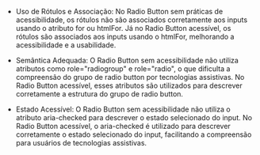 - Uso de Rótulos e Associação: 
No Radio Button sem práticas de acessibilidade, os rótulos não são associados corretamente aos inputs usando o atributo for ou htmlFor. Já no Radio Button acessível, os rótulos são associados aos inputs usando o htmlFor, melhorando a acessibilidade e a usabilidade.

- Semântica Adequada: 
O Radio Button sem acessibilidade não utiliza atributos como role="radiogroup" e role="radio", o que dificulta a compreensão do grupo de radio button por tecnologias assistivas. No Radio Button acessível, esses atributos são utilizados para descrever corretamente a estrutura do grupo de radio button.

- Estado Acessível:
O Radio Button sem acessibilidade não utiliza o atributo aria-checked para descrever o estado selecionado do input. No Radio Button acessível, o aria-checked é utilizado para descrever corretamente o estado selecionado do input, facilitando a compreensão para usuários de tecnologias assistivas.